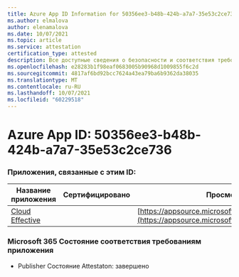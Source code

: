 ```yaml
---
title: Azure App ID Information for 50356ee3-b48b-424b-a7a7-35e53c2ce736
ms.author: elmalova
author: elenamalova
ms.date: 10/07/2021
ms.topic: article
ms.service: attestation
certification_type: attested
description: Все доступные сведения о безопасности и соответствия требованиям для 50356ee3-b48b-424b-a7a7-35e53c2ce736.
ms.openlocfilehash: e28283b1f98eaf0683005b90968d1009855f6c2d
ms.sourcegitcommit: 4817af6bd92bcc7624a43ea79ba6b9362da38035
ms.translationtype: MT
ms.contentlocale: ru-RU
ms.lasthandoff: 10/07/2021
ms.locfileid: "60229518"
---
```

# <a name="azure-app-id-50356ee3-b48b-424b-a7a7-35e53c2ce736"></a>Azure App ID: 50356ee3-b48b-424b-a7a7-35e53c2ce736


### <a name="apps-associated-with-this-id"></a>Приложения, связанные с этим ID:
| **Название приложения** | **Сертифицировано** | **Просмотр в AppSource** |
|--------------|---------------|-----------------------|
| [Cloud Effective](https://docs.microsoft.com/microsoft-365-app-certification/forward/WA200002408) |  | [https://appsource.microsoft.com/product/office/WA200002408](https://appsource.microsoft.com/product/office/WA200002408) |

### <a name="microsoft-365-app-compliance-status"></a>Microsoft 365 Состояние соответствия требованиям приложения
- Publisher Состояние Attestaton: завершено
